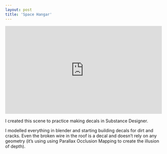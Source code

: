 ```yaml
---
layout: post
title: 'Space Hangar'
---
```


<style>
.video-holder {
  position: relative;
  width: 100%;
  height: 0;
  padding-bottom: 56.25%;
  overflow: hidden;
}
.video-holder iframe {
  position: absolute;
  top: 0;
  left: 0;
  width: 100%;
  height: 100%;
}
</style>
<div class="video-holder">
  <iframe
    id="existing-iframe-example"
    width="640" height="360"
    src="https://www.youtube.com/embed/DGrLj6iVt3w?playlist=DGrLj6iVt3w&autoplay=1&mute=1&enablejsapi=1&controls=0&loop=1"
    frameborder="0"
></iframe>
</div>

I created this scene to practice making decals in Substance Designer.

I modelled everything in blender and starting building decals for dirt and cracks. Even the broken wire in the roof is a decal and doesn’t rely on any geometry (it’s using using Parallax Occlusion Mapping to create the illusion of depth).